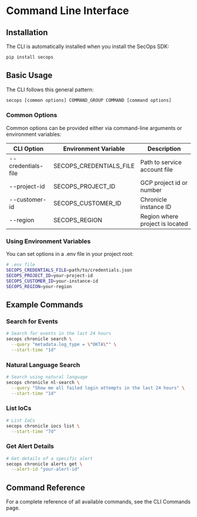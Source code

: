 # Command Line Interface

## Installation

The CLI is automatically installed when you install the SecOps SDK:

```bash
pip install secops
```

## Basic Usage

The CLI follows this general pattern:

```bash
secops [common options] COMMAND_GROUP COMMAND [command options]
```

### Common Options

Common options can be provided either via command-line arguments or environment variables:

| CLI Option | Environment Variable | Description |
|------------|----------------------|-------------|
| --credentials-file | SECOPS_CREDENTIALS_FILE | Path to service account file |
| --project-id | SECOPS_PROJECT_ID | GCP project id or number |
| --customer-id | SECOPS_CUSTOMER_ID | Chronicle instance ID |
| --region | SECOPS_REGION | Region where project is located |

### Using Environment Variables

You can set options in a .env file in your project root:

```bash
# .env file
SECOPS_CREDENTIALS_FILE=path/to/credentials.json
SECOPS_PROJECT_ID=your-project-id
SECOPS_CUSTOMER_ID=your-instance-id
SECOPS_REGION=your-region
```

## Example Commands

### Search for Events

```bash
# Search for events in the last 24 hours
secops chronicle search \
  --query "metadata.log_type = \"OKTA\"" \
  --start-time "1d"
```

### Natural Language Search

```bash
# Search using natural language
secops chronicle nl-search \
  --query "Show me all failed login attempts in the last 24 hours" \
  --start-time "1d"
```

### List IoCs

```bash
# List IoCs
secops chronicle iocs list \
  --start-time "7d"
```

### Get Alert Details

```bash
# Get details of a specific alert
secops chronicle alerts get \
  --alert-id "your-alert-id"
```

## Command Reference

For a complete reference of all available commands, see the CLI Commands page.
